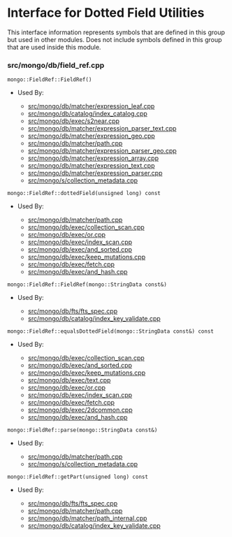 
# Interface for Dotted Field Utilities
This interface information represents symbols that are defined in this group but used in other modules.  Does not include symbols defined in this group that are used inside this module.

### src/mongo/db/field\_ref.cpp

<div></div>

    mongo::FieldRef::FieldRef()

- Used By:

    - [src/mongo/db/matcher/expression\_leaf.cpp](../../../../core\_query\_system/query\_preprocessing)
    - [src/mongo/db/catalog/index\_catalog.cpp](../../../../storage/storage\_layer\_structure)
    - [src/mongo/db/exec/s2near.cpp](../../../../core\_query\_system/query\_execution)
    - [src/mongo/db/matcher/expression\_parser\_text.cpp](../../../../core\_query\_system/query\_preprocessing)
    - [src/mongo/db/matcher/expression\_geo.cpp](../../../../core\_query\_system/query\_preprocessing)
    - [src/mongo/db/matcher/path.cpp](../../../../core\_query\_system/query\_preprocessing)
    - [src/mongo/db/matcher/expression\_parser\_geo.cpp](../../../../core\_query\_system/query\_preprocessing)
    - [src/mongo/db/matcher/expression\_array.cpp](../../../../core\_query\_system/query\_preprocessing)
    - [src/mongo/db/matcher/expression\_text.cpp](../../../../core\_query\_system/query\_preprocessing)
    - [src/mongo/db/matcher/expression\_parser.cpp](../../../../core\_query\_system/query\_preprocessing)
    - [src/mongo/s/collection\_metadata.cpp](../../../../sharding/mongod\_sharding\_metadata)

<div></div>

    mongo::FieldRef::dottedField(unsigned long) const

- Used By:

    - [src/mongo/db/matcher/path.cpp](../../../../core\_query\_system/query\_preprocessing)
    - [src/mongo/db/exec/collection\_scan.cpp](../../../../core\_query\_system/query\_execution)
    - [src/mongo/db/exec/or.cpp](../../../../core\_query\_system/query\_execution)
    - [src/mongo/db/exec/index\_scan.cpp](../../../../core\_query\_system/query\_execution)
    - [src/mongo/db/exec/and\_sorted.cpp](../../../../core\_query\_system/query\_execution)
    - [src/mongo/db/exec/keep\_mutations.cpp](../../../../core\_query\_system/query\_execution)
    - [src/mongo/db/exec/fetch.cpp](../../../../core\_query\_system/query\_execution)
    - [src/mongo/db/exec/and\_hash.cpp](../../../../core\_query\_system/query\_execution)

<div></div>

    mongo::FieldRef::FieldRef(mongo::StringData const&)

- Used By:

    - [src/mongo/db/fts/fts\_spec.cpp](../../../../core\_query\_system/full\_text\_search\_module)
    - [src/mongo/db/catalog/index\_key\_validate.cpp](../../../../query\_and\_operation\_handling/indexing)

<div></div>

    mongo::FieldRef::equalsDottedField(mongo::StringData const&) const

- Used By:

    - [src/mongo/db/exec/collection\_scan.cpp](../../../../core\_query\_system/query\_execution)
    - [src/mongo/db/exec/and\_sorted.cpp](../../../../core\_query\_system/query\_execution)
    - [src/mongo/db/exec/keep\_mutations.cpp](../../../../core\_query\_system/query\_execution)
    - [src/mongo/db/exec/text.cpp](../../../../core\_query\_system/query\_execution)
    - [src/mongo/db/exec/or.cpp](../../../../core\_query\_system/query\_execution)
    - [src/mongo/db/exec/index\_scan.cpp](../../../../core\_query\_system/query\_execution)
    - [src/mongo/db/exec/fetch.cpp](../../../../core\_query\_system/query\_execution)
    - [src/mongo/db/exec/2dcommon.cpp](../../../../core\_query\_system/query\_execution)
    - [src/mongo/db/exec/and\_hash.cpp](../../../../core\_query\_system/query\_execution)

<div></div>

    mongo::FieldRef::parse(mongo::StringData const&)

- Used By:

    - [src/mongo/db/matcher/path.cpp](../../../../core\_query\_system/query\_preprocessing)
    - [src/mongo/s/collection\_metadata.cpp](../../../../sharding/mongod\_sharding\_metadata)

<div></div>

    mongo::FieldRef::getPart(unsigned long) const

- Used By:

    - [src/mongo/db/fts/fts\_spec.cpp](../../../../core\_query\_system/full\_text\_search\_module)
    - [src/mongo/db/matcher/path.cpp](../../../../core\_query\_system/query\_preprocessing)
    - [src/mongo/db/matcher/path\_internal.cpp](../../../../core\_query\_system/query\_preprocessing)
    - [src/mongo/db/catalog/index\_key\_validate.cpp](../../../../query\_and\_operation\_handling/indexing)
